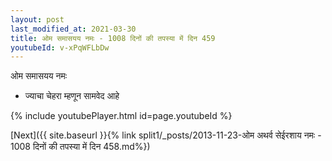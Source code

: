 ```yaml
---
layout: post
last_modified_at: 2021-03-30
title: ओम समासयय नमः - 1008 दिनों की तपस्या में दिन 459
youtubeId: v-xPqWFLbDw
---
```

 
 
 ओम समासयय नमः  
 
 -  ज्याचा चेहरा म्हणून सामवेद आहे 
 
  
 
  
 
 
 
 
 
 


{% include youtubePlayer.html id=page.youtubeId %}
 
[Next]({{ site.baseurl }}{% link  split1/_posts/2013-11-23-ओम अथर्व सेईरशाय नमः - 1008 दिनों की तपस्या में दिन 458.md%})
 
